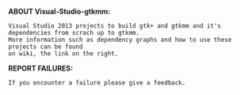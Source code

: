 **ABOUT Visual-Studio-gtkmm:**
```
Visual Studio 2013 projects to build gtk+ and gtkmm and it's dependencies from scrach up to gtkmm.
More information such as dependency graphs and how to use these projects can be found
on wiki, the link on the right.
```

**REPORT FAILURES:**
```
If you encounter a failure please give a feedback.
```

